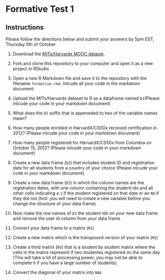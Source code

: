 # Formative Test 1

## Instructions

Please follow the directions below and submit your answers by 5pm EST, Thursday 5th of October

1. Download the [MITx/Harvardx MOOC dataset](https://dataverse.harvard.edu/file.xhtml?fileId=2468954&version=RELEASED&version=.0).

2. Fork and clone this repository to your computer and open it as a new project in RStudio

3. Open a new R Markdown file and save it to the repository with the filename `formative.rmd`. Inlcude all your code in the markdown document.

4. Upload the MITx/Harvardx dataset to R as a dataframe named `D1`(Please inlcude your code in your markdown document)

5. What does the `DI` suffix that is appeneded to two of the variable names mean?

6. How many people enrolled in HarvardX/CS50x recieved certification in 2012? (Please inlcude your code in your markdown document)

7. How many people registered for HarvardX/CS50x from Columbia on October 15, 2012? (Please inlcude your code in your markdown document)

8. Create a new data frame (`D2`) that includes student ID and registration date for all students from a country of your choice (Please inlcude your code in your markdown document)

9. Create a new data frame (`D3`) in which the column names are the registration dates, with one column containing the student ids and all other cells indicating a `1` if the student registered on that date or an `NA` if they did not (hint: you will need to create a new variable before you change the structure of your data frame)

10. Now make the row names of `D3` the student ids on your new data frame and remove the user id column from your data frame

11. Convert your data frame to a matrix (`M1`)

12. Create a new matrix which is the transposed version of your matrix (`M2`)

13. Create a third matrix (`M3`) that is a student by student matrix where the cells in the matrix represent if two studentes registered on the same day (This will take a lot of processing power, you may not be able to complete it if you have a large number of students)

14. Convert the diagonal of your matrix into `NA`s


